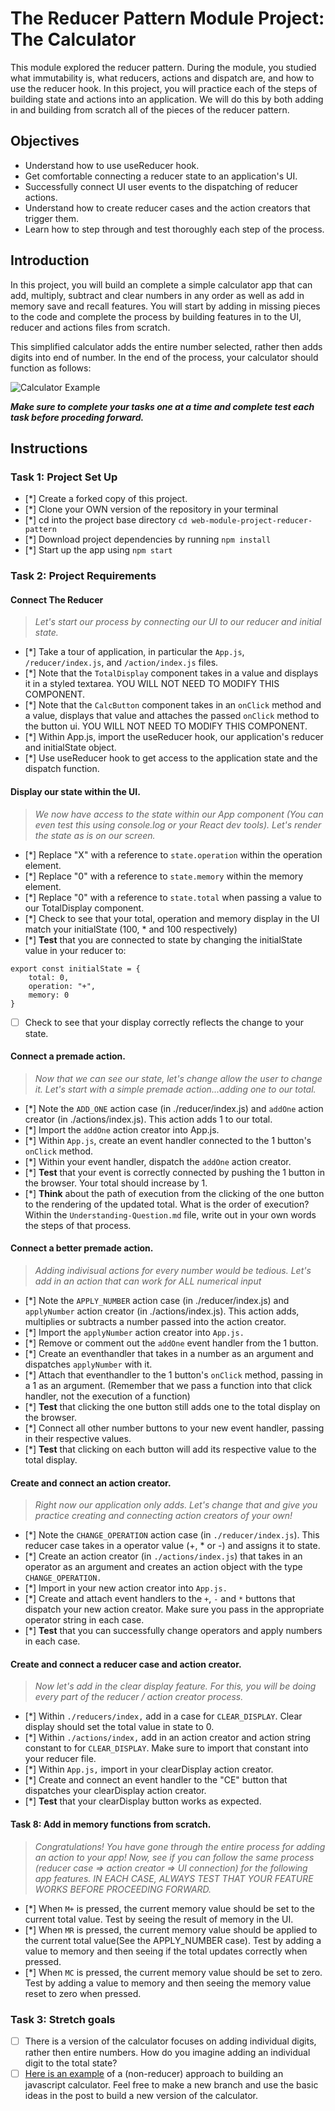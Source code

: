 # The Reducer Pattern Module Project: The Calculator

This module explored the reducer pattern. During the module, you studied what immutability is, what reducers, actions and dispatch are, and how to use the reducer hook. In this project, you will practice each of the steps of building state and actions into an application. We will do this by both adding in and building from scratch all of the pieces of the reducer pattern.

## Objectives
- Understand how to use useReducer hook.
- Get comfortable connecting a reducer state to an application's UI.
- Successfully connect UI user events to the dispatching of reducer actions.
- Understand how to create reducer cases and the action creators that trigger them.
- Learn how to step through and test thoroughly each step of the process.

## Introduction
In this project, you will build an complete a simple calculator app that can add, multiply, subtract and clear numbers in any order as well as add in memory save and recall features. You will start by adding in missing pieces to the code and complete the process by building features in to the UI, reducer and actions files from scratch.

This simplified calculator adds the entire number selected, rather then adds digits into end of number. In the end of the process, your calculator should function as follows:

![Calculator Example](project-goals.gif)

***Make sure to complete your tasks one at a time and complete test each task before proceding forward.***

## Instructions
### Task 1: Project Set Up
* [*] Create a forked copy of this project.
* [*] Clone your OWN version of the repository in your terminal
* [*] cd into the project base directory `cd web-module-project-reducer-pattern`
* [*] Download project dependencies by running `npm install`
* [*] Start up the app using `npm start`

### Task 2: Project Requirements
#### Connect The Reducer
> *Let's start our process by connecting our UI to our reducer and initial state.*
* [*] Take a tour of application, in particular the `App.js`, `/reducer/index.js`, and `/action/index.js` files.
* [*] Note that the `TotalDisplay` component takes in a value and displays it in a styled textarea. YOU WILL NOT NEED TO MODIFY THIS COMPONENT.
* [*] Note that the `CalcButton` component takes in an `onClick` method and a value, displays that value and attaches the passed `onClick` method to the button ui. YOU WILL NOT NEED TO MODIFY THIS COMPONENT.
* [*] Within App.js, import the useReducer hook, our application's reducer and initialState object.
* [*] Use useReducer hook to get access to the application state and the dispatch function.

#### Display our state within the UI.
> *We now have access to the state within our App component (You can even test this using console.log or your React dev tools). Let's render the state as is on our screen.*
* [*] Replace "X" with a reference to `state.operation` within the operation element.
* [*] Replace "0" with a reference to `state.memory` within the memory element.
* [*] Replace "0" with a reference to `state.total` when passing a value to our TotalDisplay component.
* [*] Check to see that your total, operation and memory display in the UI match your initialState (100, * and 100 respectively)
* [*] **Test** that you are connected to state by changing the initialState value in your reducer to:
```
export const initialState = {
    total: 0,
    operation: "+",
    memory: 0
}
```
* [ ] Check to see that your display correctly reflects the change to your state.

#### Connect a premade action.
> *Now that we can see our state, let's change allow the user to change it. Let's start with a simple premade action...adding one to our total.*
* [*] Note the `ADD_ONE` action case (in ./reducer/index.js) and `addOne` action creator (in ./actions/index.js). This action adds 1 to our total.
* [*] Import the `addOne` action creator into App.js.
* [*] Within `App.js`, create an event handler connected to the 1 button's `onClick` method.
* [*] Within your event handler, dispatch the `addOne` action creator.
* [*] **Test** that your event is correctly connected by pushing the 1 button in the browser. Your total should increase by 1.
* [*] **Think** about the path of execution from the clicking of the one button to the rendering of the updated total. What is the order of execution? Within the `Understanding-Question.md` file, write out in your own words the steps of that process.


#### Connect a better premade action.
> *Adding indivisual actions for every number would be tedious. Let's add in an action that can work for ALL numerical input*
* [*] Note the `APPLY_NUMBER` action case (in ./reducer/index.js) and `applyNumber` action creator (in ./actions/index.js). This action adds, multiplies or subtracts a number passed into the action creator.
* [*] Import the `applyNumber` action creator into `App.js.`
* [*] Remove or comment out the `addOne` event handler from the 1 button.
* [*] Create an eventhandler that takes in a number as an argument and dispatches `applyNumber` with it.
* [*] Attach that eventhandler to the 1 button's `onClick` method, passing in a 1 as an argument. (Remember that we pass a function into that click handler, not the execution of a function)
* [*] **Test** that clicking the one button still adds one to the total display on the browser.
* [*] Connect all other number buttons to your new event handler, passing in their respective values.
* [*] **Test** that clicking on each button will add its respective value to the total display.

#### Create and connect an action creator.
> *Right now our application only adds. Let's change that and give you practice creating and connecting action creators of your own!*
* [*] Note the `CHANGE_OPERATION` action case (in `./reducer/index.js`). This reducer case takes in a operator value (+, * or -) and assigns it to state.
* [*] Create an action creator (in `./actions/index.js`) that takes in an operator as an argument and creates an action object with the type `CHANGE_OPERATION.`
* [*] Import in your new action creator into `App.js.`
* [*] Create and attach event handlers to the `+`, `-` and `*` buttons that dispatch your new action creator. Make sure you pass in the appropriate operator string in each case.
* [*] **Test** that you can successfully change operators and apply numbers in each case.

#### Create and connect a reducer case and action creator.
> *Now let's add in the clear display feature. For this, you will be doing every part of the reducer / action creator process.*
* [*] Within `./reducers/index,` add in a case for `CLEAR_DISPLAY`. Clear display should set the total value in state to 0.
* [*] Within `./actions/index,` add in an action creator and action string constant to for `CLEAR_DISPLAY`. Make sure to import that constant into your reducer file.
* [*] Within `App.js,` import in your clearDisplay action creator.
* [*] Create and connect an event handler to the "CE" button that dispatches your clearDisplay action creator.
* [*] **Test** that your clearDisplay button works as expected.

#### Task 8: Add in memory functions from scratch.
> *Congratulations! You have gone through the entire process for adding an action to your app! Now, see if you can follow the same process (reducer case => action creator => UI connection) for the following app features. IN EACH CASE, ALWAYS TEST THAT YOUR FEATURE WORKS BEFORE PROCEEDING FORWARD.*

* [*] When `M+` is pressed, the current memory value should be set to the current total value. Test by seeing the result of memory in the UI.
* [*] When `MR` is pressed, the current memory value should be applied to the current total value(See the APPLY_NUMBER case). Test by adding a value to memory and then seeing if the total updates correctly when pressed.
* [*] When `MC` is pressed, the current memory value should be set to zero. Test by adding a value to memory and then seeing the memory value reset to zero when pressed.


### Task 3: Stretch goals
- [ ] There is a version of the calculator focuses on adding individual digits, rather then entire numbers. How do you imagine adding an individual digit to the total state?
- [ ] [Here is an example](https://freshman.tech/calculator/) of a (non-reducer) approach to building an javascript calculator. Feel free to make a new branch and use the basic ideas in the post to build a new version of the calculator.
